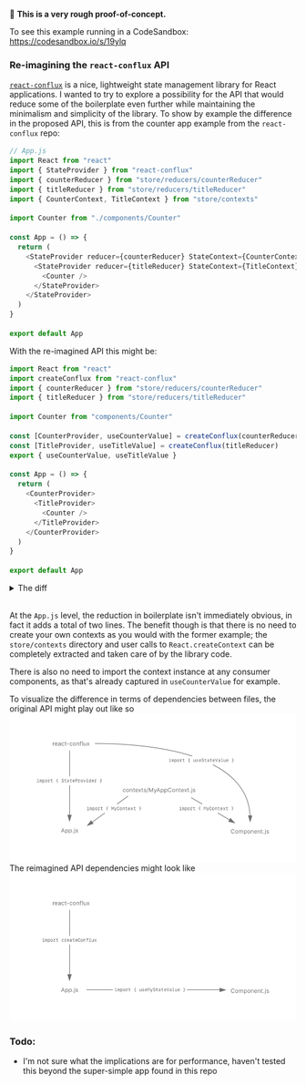 🚧 **This is a very rough proof-of-concept.**

To see this example running in a CodeSandbox: https://codesandbox.io/s/19ylq

### Re-imagining the `react-conflux` API

[`react-conflux`](https://github.com/dustinmyers/react-conflux) is a nice, lightweight state management library for React applications. I wanted to try to explore a possibility for the API that would reduce some of the boilerplate even further while maintaining the minimalism and simplicity of the library. To show by example the difference in the proposed API, this is from the counter app example from the `react-conflux` repo:

```js
// App.js
import React from "react"
import { StateProvider } from "react-conflux"
import { counterReducer } from "store/reducers/counterReducer"
import { titleReducer } from "store/reducers/titleReducer"
import { CounterContext, TitleContext } from "store/contexts"

import Counter from "./components/Counter"

const App = () => {
  return (
    <StateProvider reducer={counterReducer} StateContext={CounterContext}>
      <StateProvider reducer={titleReducer} StateContext={TitleContext}>
        <Counter />
      </StateProvider>
    </StateProvider>
  )
}

export default App
```

With the re-imagined API this might be:

```js
import React from "react"
import createConflux from "react-conflux"
import { counterReducer } from "store/reducers/counterReducer"
import { titleReducer } from "store/reducers/titleReducer"

import Counter from "components/Counter"

const [CounterProvider, useCounterValue] = createConflux(counterReducer)
const [TitleProvider, useTitleValue] = createConflux(titleReducer)
export { useCounterValue, useTitleValue }

const App = () => {
  return (
    <CounterProvider>
      <TitleProvider>
        <Counter />
      </TitleProvider>
    </CounterProvider>
  )
}

export default App
```

<details>
<summary>The diff</summary>

```diff
  import React from 'react';
- import { StateProvider } from 'react-conflux';
+ import createConflux from 'react-conflux';
  import { counterReducer } from 'store/reducers/counterReducer';
  import { titleReducer } from 'store/reducers/titleReducer';
- import { CounterContext, TitleContext } from 'store/contexts';

  import Counter from 'components/Counter';

+ const [CounterProvider, useCounterValue] = createConflux(counterReducer);
+ const [TitleProvider, useTitleValue] = createConflux(titleReducer);
+ export { useCounterValue, useTitleValue };

  const App = () => {
    return (
-     <StateProvider reducer={counterReducer} StateContext={CounterContext}>
-       <StateProvider reducer={titleReducer} StateContext={TitleContext}>
+     <CounterProvider>
+       <TitleProvider>
          <Counter />
-       </StateProvider>
-     </StateProvider>
+       </TitleProvider>
+     </CounterProvider>
    );
  };

  export default App;
```

</details>
<br/>

At the `App.js` level, the reduction in boilerplate isn't immediately obvious, in fact it adds a total of two lines. The benefit though is that there is no need to create your own contexts as you would with the former example; the `store/contexts` directory and user calls to `React.createContext` can be completely extracted and taken care of by the library code.

There is also no need to import the context instance at any consumer components, as that's already captured in `useCounterValue` for example.

To visualize the difference in terms of dependencies between files, the original API might play out like so
![](./diagrams/Artboard1.png)
The reimagined API dependencies might look like
![](./diagrams/Artboard2.png)

### Todo:

- I'm not sure what the implications are for performance, haven't tested this beyond the super-simple app found in this repo
